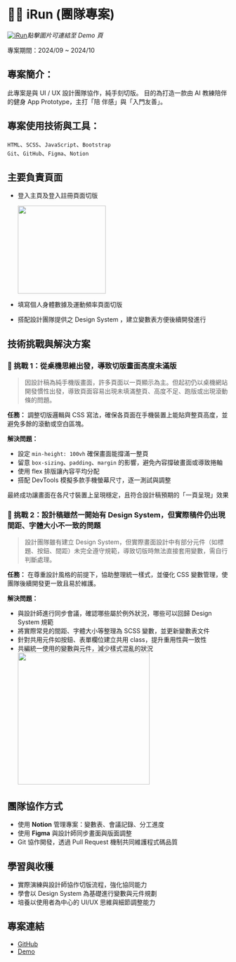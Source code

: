 # 🏃‍♀️ iRun (團隊專案)
[![iRun](https://firebasestorage.googleapis.com/v0/b/mobaocoffee.appspot.com/o/cover.png?alt=media&token=dd3a3212-687e-439f-b52b-cae057c444b7)](https://clovetseng.github.io/iRun/)*點擊圖片可連結至 Demo 頁*

專案期間：2024/09 ~ 2024/10

## 專案簡介：
此專案是與 UI / UX 設計團隊協作，純手刻切版。
目的為打造一款由 AI 教練陪伴的健身 App Prototype，主打「陪
伴感」與「入門友善」。

## 專案使用技術與工具：
 `HTML`、`SCSS`、`JavaScript`、`Bootstrap`  
`Git`、`GitHub`、`Figma`、`Notion`

## 主要負責頁面
- 登入主頁及登入註冊頁面切版

  <img src="https://firebasestorage.googleapis.com/v0/b/mobaocoffee.appspot.com/o/%E8%9E%A2%E5%B9%95%E6%93%B7%E5%8F%96%E7%95%AB%E9%9D%A2%202025-04-25%20163107.png?alt=media&token=9e4bed70-17bd-43fe-b5f3-e6b6866a9305" width="200px">
- 填寫個人身體數據及運動頻率頁面切版
- 搭配設計團隊提供之 Design System ，建立變數表方便後續開發進行


## 技術挑戰與解決方案
### 🚧 挑戰 1：從桌機思維出發，導致切版畫面高度未滿版
> 因設計稿為純手機版畫面，許多頁面以一頁顯示為主。但起初仍以桌機網站開發慣性出發，導致頁面容易出現未填滿整頁、高度不足、跑版或出現滾動條的問題。

**任務：**
調整切版邏輯與 CSS 寫法，確保各頁面在手機裝置上能貼齊整頁高度，並避免多餘的滾動或空白區塊。

**解決問題：**
- 設定 `min-height: 100vh` 確保畫面能撐滿一整頁
- 留意 `box-sizing`、`padding`、`margin` 的影響，避免內容撐破畫面或導致捲軸
- 使用 flex 排版讓內容平均分配
- 搭配 DevTools 模擬多款手機螢幕尺寸，逐一測試與調整

最終成功讓畫面在各尺寸裝置上呈現穩定，且符合設計稿預期的「一頁呈現」效果

### 🚧 挑戰 2：設計稿雖然一開始有 Design System，但實際稿件仍出現間距、字體大小不一致的問題
> 設計團隊雖有建立 Design System，但實際畫面設計中有部分元件（如標題、按鈕、間距）未完全遵守規範，導致切版時無法直接套用變數，需自行判斷處理。

**任務：**
在尊重設計風格的前提下，協助整理統一樣式，並優化 CSS 變數管理，使團隊後續開發更一致且易於維護。

**解決問題：**
- 與設計師進行同步會議，確認哪些屬於例外狀況，哪些可以回歸 Design System 規範
- 將實際常見的間距、字體大小等整理為 SCSS 變數，並更新變數表文件
- 針對共用元件如按鈕、表單欄位建立共用 class，提升重用性與一致性
- 共編統一使用的變數與元件，減少樣式混亂的狀況
  <img src="https://firebasestorage.googleapis.com/v0/b/mobaocoffee.appspot.com/o/%E8%9E%A2%E5%B9%95%E6%93%B7%E5%8F%96%E7%95%AB%E9%9D%A2%202025-04-25%20165305.png?alt=media&token=eb3f6851-d0f6-4845-bc33-c8ef94d10041" width="300px">

## 團隊協作方式
- 使用 **Notion** 管理專案：變數表、會議記錄、分工進度
- 使用 **Figma** 與設計師同步畫面與版面調整
- Git 協作開發，透過 Pull Request 機制共同維護程式碼品質

## 學習與收穫
- 實際演練與設計師協作切版流程，強化協同能力
- 學會以 Design System 為基礎進行變數與元件規劃
- 培養以使用者為中心的 UI/UX 思維與細節調整能力

## 專案連結
- [GitHub](https://github.com/CloveTseng/iRun)
- [Demo](https://clovetseng.github.io/iRun/)
